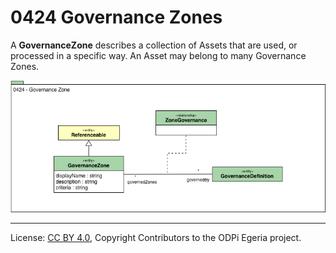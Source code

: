 <!-- SPDX-License-Identifier: CC-BY-4.0 -->
<!-- Copyright Contributors to the ODPi Egeria project. -->

# 0424 Governance Zones

A **GovernanceZone** describes a collection of Assets that are used, or processed in a specific way.
An Asset may belong to many Governance Zones.

![UML](0424-Governance-Zones.png)


----
License: [CC BY 4.0](https://creativecommons.org/licenses/by/4.0/),
Copyright Contributors to the ODPi Egeria project.
